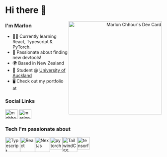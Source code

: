 # Hi there 👋

<div align="right">
  <a href="https://app.daily.dev/mchhour" target="_blank">
    <img 
      src="https://api.daily.dev/devcards/befeea80bea74739aeed234cdb37bc63.png?r=tkc" 
      width="300" 
      align='right'
      alt="Marlon Chhour's Dev Card"
    />
  </a>
</div>

### I'm Marlon

* 👨‍💻  Currently learning React, Typescript & PyTorch.
* 🤝  Passionate about finding new devtools!
* 🌍  Based in New Zealand 
* 🏫  Student @ [University of Auckland](https://www.auckland.ac.nz/en.html)
* 🖥️  Check out my portfolio at 

### Social Links
<a href="https://linkedin.com/in/mchhour" target="blank"><img align="center" src="https://raw.githubusercontent.com/rahuldkjain/github-profile-readme-generator/master/src/images/icons/Social/linked-in-alt.svg" alt="mchhour" height="30" width="40" /></a>
<a href="https://www.leetcode.com/marlon1293" target="blank"><img align="center" src="https://raw.githubusercontent.com/rahuldkjain/github-profile-readme-generator/master/src/images/icons/Social/leet-code.svg" alt="marlon1293" height="30" width="40" /></a>

### Tech I'm passionate about
<div style="display: flex;">
  <a href="https://www.typescriptlang.org"><img src="https://raw.githubusercontent.com/danielcranney/readme-generator/main/public/icons/skills/typescript-colored.svg" width="48" height="48" alt="Typescript" /></a>
  <a href="https://www.reactjs.org"><img src="https://raw.githubusercontent.com/danielcranney/readme-generator/main/public/icons/skills/react-colored.svg" width="48" height="48" alt="React" /></a>
   <a href="https://www.nextjs.org"><img src="https://raw.githubusercontent.com/danielcranney/readme-generator/main/public/icons/skills/nextjs-colored-dark.svg" width="48" height="48" alt="NextJs" /></a> 
  <a href="https://pytorch.org/" target="_blank" rel="noreferrer"> <img src="https://www.vectorlogo.zone/logos/pytorch/pytorch-icon.svg" alt="pytorch" width="40" height="40"/> </a>
    <a href="https://www.tailwindcss.com"><img src="https://raw.githubusercontent.com/danielcranney/readme-generator/main/public/icons/skills/tailwindcss-colored.svg" width="48" height="48" alt="TailwindCSS" /></a>
  <a href="https://www.tensorflow.org" target="_blank" rel="noreferrer"> <img src="https://www.vectorlogo.zone/logos/tensorflow/tensorflow-icon.svg" alt="tensorflow" width="40" height="40"/> </a>


